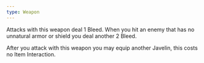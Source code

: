 ```yaml
---
type: Weapon
---
```

Attacks with this weapon deal 1 Bleed. When you hit an enemy that has no unnatural armor or shield you deal another 2 Bleed.

After you attack with this weapon you may equip another Javelin, this costs no Item Interaction.